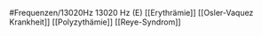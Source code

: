 #Frequenzen/13020Hz
13020 Hz (E)
[[Erythrämie]]
[[Osler-Vaquez Krankheit]]
[[Polyzythämie]]
[[Reye-Syndrom]]